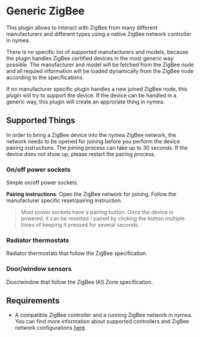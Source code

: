 # Generic ZigBee

This plugin allows to interact with ZigBee from many different manufacturers and different types using a native ZigBee network controller in nymea.

There is no specific list of supported manufacturers and models, because the plugin handles ZigBee certified devices in the most generic way possible. The manufacturer and model will be fetched from the ZigBee node and all requied information will be loaded dynamically from the ZigBee node according to the specifications.

If no manufacturer specific plugin handles a new joined ZigBee node, this plugin will try to support the device. If the device can be handled in a generic way, this plugin will create an approriate thing in nymea.

## Supported Things

In order to bring a ZigBee device into the nymea ZigBee network, the network needs to be opened for joining before you perform the device pairing instructions. The joining process can take up to 30 seconds. If the device does not show up, please restart the pairing process.

### On/off power sockets

Simple on/off power sockets.

**Pairing instructions**: Open the ZigBee network for joining. Follow the manufacturer specific reset/pairing instruction.

> Most power sockets have a pairing button. Once the device is powered, it can be resetted / paired by clicking the button multiple times of keeping it pressed for several seconds.

### Radiator thermostats

Radiator thermostats that follow the ZigBee specification.

### Door/window sensors

Door/window that follow the ZigBee IAS Zone specification.

## Requirements

* A compatible ZigBee controller and a running ZigBee network in nymea. You can find more information about supported controllers and ZigBee network configurations [here](https://nymea.io/documentation/users/usage/configuration#zigbee).

